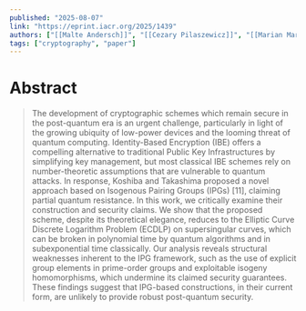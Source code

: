 ```yaml
---
published: "2025-08-07"
link: "https://eprint.iacr.org/2025/1439"
authors: ["[[Malte Andersch]]", "[[Cezary Pilaszewicz]]", "[[Marian Margraf]]"]
tags: ["cryptography", "paper"]
---
```


# Abstract

> The development of cryptographic schemes which remain secure in the post-quantum era is an urgent challenge, particularly in light of the growing ubiquity of low-power devices and the looming threat of quantum computing. Identity-Based Encryption (IBE) offers a compelling alternative to traditional Public Key Infrastructures by simplifying key management, but most classical IBE schemes rely on number-theoretic assumptions that are vulnerable to quantum attacks. In response, Koshiba and Takashima proposed a novel approach based on Isogenous Pairing Groups (IPGs) [11], claiming partial quantum resistance. In this work, we critically examine their construction and security claims. We show that the proposed scheme, despite its theoretical elegance, reduces to the Elliptic Curve Discrete Logarithm Problem (ECDLP) on supersingular curves, which can be broken in polynomial time by quantum algorithms and in subexponential time classically. Our analysis reveals structural weaknesses inherent to the IPG framework, such as the use of explicit group elements in prime-order groups and exploitable isogeny homomorphisms, which undermine its claimed security guarantees. These findings suggest that IPG-based constructions, in their current form, are unlikely to provide robust post-quantum security.
